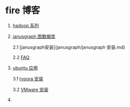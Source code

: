 # fire 博客

1. [hadoop 系列](hadoop)

2. [janusgraph 图数据库](janusgraph)

   2.1  [janusgraph安装](janusgraph/janusgraph 安装.md)

   2.2 [FAQ](janusgraph/FAQ.md)

3. [ubuntu 应用](ubuntu_application/)

   3.1 [typora 安装](ubuntu_application/typora.md)

   3.2 [VMware 安装](ubuntu_application/Vmware_安装.md)

4. 

